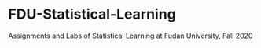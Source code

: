 # FDU-Statistical-Learning
Assignments and Labs of Statistical Learning at Fudan University, Fall 2020
